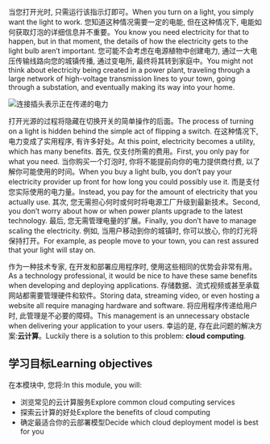 <span data-ttu-id="90ad0-101">当您打开光时, 只需运行该指示灯即可。</span><span class="sxs-lookup"><span data-stu-id="90ad0-101">When you turn on a light, you simply want the light to work.</span></span> <span data-ttu-id="90ad0-102">您知道这种情况需要一定的电能, 但在这种情况下, 电能如何获取灯泡的详细信息并不重要。</span><span class="sxs-lookup"><span data-stu-id="90ad0-102">You know you need electricity for that to happen, but in that moment, the details of how the electricity gets to the light bulb aren’t important.</span></span> <span data-ttu-id="90ad0-103">您可能不会考虑在电源植物中创建电力, 通过一大电压传输线路向您的城镇传播, 通过变电所, 最终将其转到家庭中。</span><span class="sxs-lookup"><span data-stu-id="90ad0-103">You might not think about electricity being created in a power plant, traveling through a large network of high-voltage transmission lines to your town, going through a substation, and eventually making its way into your home.</span></span>

![连接插头表示正在传递的电力](../media/1-heading.png)

<span data-ttu-id="90ad0-105">打开光源的过程将隐藏在切换开关的简单操作的后面。</span><span class="sxs-lookup"><span data-stu-id="90ad0-105">The process of turning on a light is hidden behind the simple act of flipping a switch.</span></span> <span data-ttu-id="90ad0-106">在这种情况下, 电力变成了实用程序, 有许多好处。</span><span class="sxs-lookup"><span data-stu-id="90ad0-106">At this point, electricity becomes a utility, which has many benefits.</span></span> <span data-ttu-id="90ad0-107">首先, 仅支付所需的费用。</span><span class="sxs-lookup"><span data-stu-id="90ad0-107">First, you only pay for what you need.</span></span> <span data-ttu-id="90ad0-108">当你购买一个灯泡时, 你将不能提前向你的电力提供商付费, 以了解你可能使用的时间。</span><span class="sxs-lookup"><span data-stu-id="90ad0-108">When you buy a light bulb, you don’t pay your electricity provider up front for how long you could possibly use it.</span></span> <span data-ttu-id="90ad0-109">而是支付您实际使用的电力量。</span><span class="sxs-lookup"><span data-stu-id="90ad0-109">Instead, you pay for the amount of electricity that you actually use.</span></span> <span data-ttu-id="90ad0-110">其次, 您无需担心何时或何时将电源工厂升级到最新技术。</span><span class="sxs-lookup"><span data-stu-id="90ad0-110">Second, you don’t worry about how or when power plants upgrade to the latest technology.</span></span> <span data-ttu-id="90ad0-111">最后, 您无需管理电量的扩展。</span><span class="sxs-lookup"><span data-stu-id="90ad0-111">Finally, you don’t have to manage scaling the electricity.</span></span> <span data-ttu-id="90ad0-112">例如, 当用户移动到你的城镇时, 你可以放心, 你的灯光将保持打开。</span><span class="sxs-lookup"><span data-stu-id="90ad0-112">For example, as people move to your town, you can rest assured that your light will stay on.</span></span>

<span data-ttu-id="90ad0-113">作为一种技术专家, 在开发和部署应用程序时, 使用这些相同的优势会非常有用。</span><span class="sxs-lookup"><span data-stu-id="90ad0-113">As a technology professional, it would be nice to have these same benefits when developing and deploying applications.</span></span> <span data-ttu-id="90ad0-114">存储数据、流式视频或甚至承载网站都需要管理硬件和软件。</span><span class="sxs-lookup"><span data-stu-id="90ad0-114">Storing data, streaming video, or even hosting a website all require managing hardware and software.</span></span> <span data-ttu-id="90ad0-115">将应用程序传递给用户时, 此管理是不必要的障碍。</span><span class="sxs-lookup"><span data-stu-id="90ad0-115">This management is an unnecessary obstacle when delivering your application to your users.</span></span> <span data-ttu-id="90ad0-116">幸运的是, 存在此问题的解决方案:**云计算**。</span><span class="sxs-lookup"><span data-stu-id="90ad0-116">Luckily there is a solution to this problem: **cloud computing**.</span></span>

## <a name="learning-objectives"></a><span data-ttu-id="90ad0-117">学习目标</span><span class="sxs-lookup"><span data-stu-id="90ad0-117">Learning objectives</span></span>

<span data-ttu-id="90ad0-118">在本模块中, 您将:</span><span class="sxs-lookup"><span data-stu-id="90ad0-118">In this module, you will:</span></span>

- <span data-ttu-id="90ad0-119">浏览常见的云计算服务</span><span class="sxs-lookup"><span data-stu-id="90ad0-119">Explore common cloud computing services</span></span>
- <span data-ttu-id="90ad0-120">探索云计算的好处</span><span class="sxs-lookup"><span data-stu-id="90ad0-120">Explore the benefits of cloud computing</span></span>
- <span data-ttu-id="90ad0-121">确定最适合你的云部署模型</span><span class="sxs-lookup"><span data-stu-id="90ad0-121">Decide which cloud deployment model is best for you</span></span>

